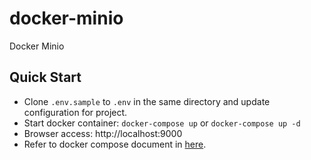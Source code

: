 # docker-minio
Docker Minio

## Quick Start

- Clone `.env.sample` to `.env` in the same directory and update configuration for project.
- Start docker container: `docker-compose up` or `docker-compose up -d`
- Browser access: http://localhost:9000
- Refer to docker compose document in [here](https://docs.docker.com/compose/overview/#compose-documentation).
